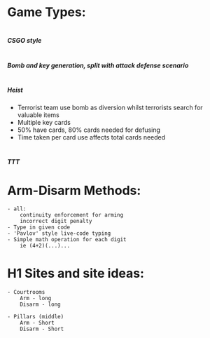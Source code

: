# <h1> Game Types:
# <h5> CSGO style
# <h5> Bomb and key generation, split with attack defense scenario
# <h5> Heist
* Terrorist team use bomb as diversion whilst terrorists search for valuable items
* Multiple key cards
* 50% have cards, 80% cards needed for defusing
* Time taken per card use affects total cards needed
# <h5> TTT
# <h1> Arm-Disarm Methods:
    - all:
        continuity enforcement for arming
        incorrect digit penalty
    - Type in given code
    - 'Pavlov' style live-code typing
    - Simple math operation for each digit 
        ie (4+2)(...)...

# H1 Sites and site ideas:
    - Courtrooms
        Arm - long
        Disarm - long

    - Pillars (middle)
        Arm - Short
        Disarm - Short
